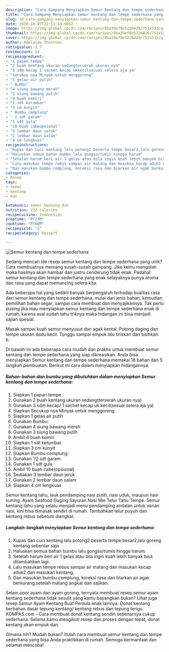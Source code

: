 ```yaml
---
description: "Cara Gampang Menyiapkan Semur kentang dan tempe sederhana yang Lezat Sekali"
title: "Cara Gampang Menyiapkan Semur kentang dan tempe sederhana yang Lezat Sekali"
slug: 26-cara-gampang-menyiapkan-semur-kentang-dan-tempe-sederhana-yang-lezat-sekali
date: 2020-10-07T12:11:34.905Z
image: https://img-global.cpcdn.com/recipes/8ba39ef8e5226420/751x532cq70/semur-kentang-dan-tempe-sederhana-foto-resep-utama.jpg
thumbnail: https://img-global.cpcdn.com/recipes/8ba39ef8e5226420/751x532cq70/semur-kentang-dan-tempe-sederhana-foto-resep-utama.jpg
cover: https://img-global.cpcdn.com/recipes/8ba39ef8e5226420/751x532cq70/semur-kentang-dan-tempe-sederhana-foto-resep-utama.jpg
author: Adelaide Thornton
ratingvalue: 3.7
reviewcount: 14
recipeingredient:
- "1 papan tempe"
- "2 buah kentang ukuran sedangterserah ukuran nya"
- "3 sdm kecap 1 sachet kecap ukkecilsesuai selera aja ya"
- "Secukup nya Minyak untuk menggoreng"
- "1 gelas air putih"
- " Bumbu"
- "4 siung bawang merah"
- "3 siung bawang putih"
- "4 buah kemiri"
- "1 sdt ketumbar"
- "3 cm kunyit"
- " Bumbu cemplung"
- " 2 sdt garam"
- "1 sdt gula"
- "10 buah cabeopsional"
- "3 lembar daun jeruk"
- "2 lembar daun salam"
- "4 cm lengkuas"
recipeinstructions:
- "Kupas dan cuci kentang lalu potong2 beserta tempe besar2,lalu goreng kentang sebentar saja"
- "Haluskan semua bahan bumbu lalu gongso/tumis hingga harum"
- "Setelah harum beri air 1 gelas atau bila ingin kuah lebih banyak bisa ditambahkan lagi."
- "Lalu masukan tempe rebus sampai air matang dan masukan kecap aduk2 dan masukan kentang,"
- "Dan masukan bumbu cemplung, koreksi rasa dan biarkan air agak berkurang,setelah matang angkat dan sajikan."
categories:
- Resep
tags:
- semur
- kentang
- dan

katakunci: semur kentang dan 
nutrition: 222 calories
recipecuisine: Indonesian
preptime: "PT23M"
cooktime: "PT60M"
recipeyield: "2"
recipecategory: Dessert

---
```



![Semur kentang dan tempe sederhana](https://img-global.cpcdn.com/recipes/8ba39ef8e5226420/751x532cq70/semur-kentang-dan-tempe-sederhana-foto-resep-utama.jpg)

Sedang mencari ide resep semur kentang dan tempe sederhana yang unik? Cara membuatnya memang susah-susah gampang. Jika keliru mengolah maka hasilnya akan hambar dan justru cenderung tidak enak. Padahal semur kentang dan tempe sederhana yang enak selayaknya punya aroma dan rasa yang dapat memancing selera kita.

Ada beberapa hal yang sedikit banyak berpengaruh terhadap kualitas rasa dari semur kentang dan tempe sederhana, mulai dari jenis bahan, kemudian pemilihan bahan segar, sampai cara membuat dan menyajikannya. Tak perlu pusing jika mau menyiapkan semur kentang dan tempe sederhana enak di rumah, karena asal sudah tahu triknya maka hidangan ini bisa menjadi sajian spesial.

Masak sampai kuah semur menyusut dan agak kental. Potong daging dan tempe ukuran dadu kecil. Tunggu sampai empuk lalu tiriskan dan sisihkan. b.


Di bawah ini ada beberapa cara mudah dan praktis untuk membuat semur kentang dan tempe sederhana yang siap dikreasikan. Anda bisa menyiapkan Semur kentang dan tempe sederhana memakai 18 bahan dan 5 langkah pembuatan. Berikut ini cara dalam menyiapkan hidangannya.

<!--inarticleads1-->

##### Bahan-bahan dan bumbu yang dibutuhkan dalam menyiapkan Semur kentang dan tempe sederhana:

1. Siapkan 1 papan tempe
1. Gunakan 2 buah kentang ukuran sedang(terserah ukuran nya)
1. Gunakan 3 sdm kecap/ 1 sachet kecap uk.kecil(sesuai selera aja ya)
1. Siapkan Secukup nya Minyak untuk menggoreng
1. Siapkan 1 gelas air putih
1. Gunakan  Bumbu:
1. Gunakan 4 siung bawang merah
1. Gunakan 3 siung bawang putih
1. Ambil 4 buah kemiri
1. Siapkan 1 sdt ketumbar
1. Siapkan 3 cm kunyit
1. Siapkan  Bumbu cemplung:
1. Gunakan  ¹/2 sdt garam
1. Gunakan 1 sdt gula
1. Ambil 10 buah cabe(opsional)
1. Sediakan 3 lembar daun jeruk
1. Gunakan 2 lembar daun salam
1. Siapkan 4 cm lengkuas


Semur kentang tahu, lauk pendamping nasi putih, nasi uduk, maupun nasi kuning. Ayam Seafood Daging Sayuran Nasi Mie Telur Tahu Tempe. Semur kentang tahu yang selalu menjadi menu pendamping andalan untuk varian nasi, kini bisa dimasak sendiri di rumah. Tambahkan telur puyuh dan kentang rebus sebelum diangkat. 

<!--inarticleads2-->

##### Langkah-langkah menyiapkan Semur kentang dan tempe sederhana:

1. Kupas dan cuci kentang lalu potong2 beserta tempe besar2,lalu goreng kentang sebentar saja
1. Haluskan semua bahan bumbu lalu gongso/tumis hingga harum
1. Setelah harum beri air 1 gelas atau bila ingin kuah lebih banyak bisa ditambahkan lagi.
1. Lalu masukan tempe rebus sampai air matang dan masukan kecap aduk2 dan masukan kentang,
1. Dan masukan bumbu cemplung, koreksi rasa dan biarkan air agak berkurang,setelah matang angkat dan sajikan.


Selain opor ayam dan ayam goreng, ternyata membuat resep semur ayam kentang sederhana tidak sesulit yang kamu bayangkan bukan? Lihat juga resep Semur Ayam Kentang Buat Pemula enak lainnya. Donat kentang berbahan dasar tepung kentang/ kentang rebus dan tepung terigu. KOMPAS.com - Cara membuat donat kentang sendiri sebenarnya cukup sederhana. Selama kamu mengikuti resep dan proses dengan tepat, donat kentang akan empuk dan. 

Gimana nih? Mudah bukan? Itulah cara membuat semur kentang dan tempe sederhana yang bisa Anda praktikkan di rumah. Semoga bermanfaat dan selamat mencoba!

